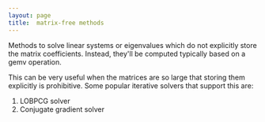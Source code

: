 ```yaml
---
layout: page
title:  matrix-free methods
---
```


Methods to solve linear systems or eigenvalues which do not explicitly store the
matrix coefficients. Instead, they'll be computed typically based on a gemv
operation.

This can be very useful when the matrices are so large that storing them
explicitly is prohibitive. Some popular iterative solvers that support this are:
1. LOBPCG solver
2. Conjugate gradient solver
